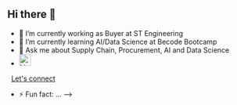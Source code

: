 ## Hi there 👋


- 🔭 I’m currently working as Buyer at ST Engineering
- 🌱 I’m currently learning AI/Data Science at Becode Bootcamp
- 💬 Ask me about Supply Chain, Procurement, AI and Data Science 
- <a href="http://www.linkedin.com/in/asthagudgilla" target="_blank">
  <img src="https://cdn.jsdelivr.net/gh/devicons/devicon/icons/linkedin/linkedin-original.svg" alt="LinkedIn" width="24" height="24" />
</a>
&nbsp;
<a href="http://www.linkedin.com/in/asthagudgilla" target="_blank">Let's connect</a>

- ⚡ Fun fact: ...
-->
